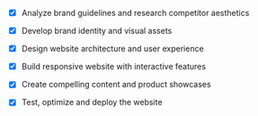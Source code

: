 - [x] Analyze brand guidelines and research competitor aesthetics
- [x] Develop brand identity and visual assets
- [x] Design website architecture and user experience
- [x] Build responsive website with interactive features
- [x] Create compelling content and product showcases
- [x] Test, optimize and deploy the website

